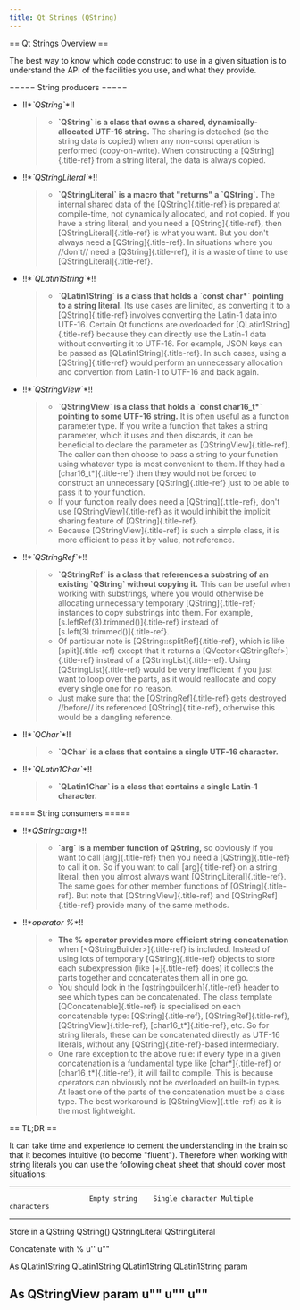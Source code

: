 ```yaml
---
title: Qt Strings (QString)
---
```


== Qt Strings Overview ==

The best way to know which code construct to use in a given situation is
to understand the API of the facilities you use, and what they provide.

===== String producers =====

-   !!\**\`QString\`*\*!!

    > -   **\`QString\` is a class that owns a shared,
    >     dynamically-allocated UTF-16 string.** The sharing is detached
    >     (so the string data is copied) when any non-const operation is
    >     performed (copy-on-write). When constructing a
    >     [QString]{.title-ref} from a string literal, the data is
    >     always copied.

-   !!\**\`QStringLiteral\`*\*!!

    > -   **\`QStringLiteral\` is a macro that \"returns\" a
    >     \`QString\`.** The internal shared data of the
    >     [QString]{.title-ref} is prepared at compile-time, not
    >     dynamically allocated, and not copied. If you have a string
    >     literal, and you need a [QString]{.title-ref}, then
    >     [QStringLiteral]{.title-ref} is what you want. But you don\'t
    >     always need a [QString]{.title-ref}. In situations where you
    >     //don\'t// need a [QString]{.title-ref}, it is a waste of time
    >     to use [QStringLiteral]{.title-ref}.

-   !!\**\`QLatin1String\`*\*!!

    > -   **\`QLatin1String\` is a class that holds a \`const char\*\`
    >     pointing to a string literal.** Its use cases are limited, as
    >     converting it to a [QString]{.title-ref} involves converting
    >     the Latin-1 data into UTF-16. Certain Qt functions are
    >     overloaded for [QLatin1String]{.title-ref} because they can
    >     directly use the Latin-1 data without converting it to UTF-16.
    >     For example, JSON keys can be passed as
    >     [QLatin1String]{.title-ref}. In such cases, using a
    >     [QString]{.title-ref} would perform an unnecessary allocation
    >     and convertion from Latin-1 to UTF-16 and back again.

-   !!\**\`QStringView\`*\*!!

    > -   **\`QStringView\` is a class that holds a \`const
    >     char16\_t\*\` pointing to some UTF-16 string.** It is often
    >     useful as a function parameter type. If you write a function
    >     that takes a string parameter, which it uses and then
    >     discards, it can be beneficial to declare the parameter as
    >     [QStringView]{.title-ref}. The caller can then choose to pass
    >     a string to your function using whatever type is most
    >     convenient to them. If they had a [char16\_t\*]{.title-ref}
    >     then they would not be forced to construct an unnecessary
    >     [QString]{.title-ref} just to be able to pass it to your
    >     function.
    > -   If your function really does need a [QString]{.title-ref},
    >     don\'t use [QStringView]{.title-ref} as it would inhibit the
    >     implicit sharing feature of [QString]{.title-ref}.
    > -   Because [QStringView]{.title-ref} is such a simple class, it
    >     is more efficient to pass it by value, not reference.

-   !!\**\`QStringRef\`*\*!!

    > -   **\`QStringRef\` is a class that references a substring of an
    >     existing \`QString\` without copying it.** This can be useful
    >     when working with substrings, where you would otherwise be
    >     allocating unnecessary temporary [QString]{.title-ref}
    >     instances to copy substrings into them. For example,
    >     [s.leftRef(3).trimmed()]{.title-ref} instead of
    >     [s.left(3).trimmed()]{.title-ref}.
    > -   Of particular note is [QString::splitRef]{.title-ref}, which
    >     is like [split]{.title-ref} except that it returns a
    >     [QVector\<QStringRef\>]{.title-ref} instead of a
    >     [QStringList]{.title-ref}. Using [QStringList]{.title-ref}
    >     would be very inefficient if you just want to loop over the
    >     parts, as it would reallocate and copy every single one for no
    >     reason.
    > -   Just make sure that the [QStringRef]{.title-ref} gets
    >     destroyed //before// its referenced [QString]{.title-ref},
    >     otherwise this would be a dangling reference.

-   !!\**\`QChar\`*\*!!

    > -   **\`QChar\` is a class that contains a single UTF-16
    >     character.**

-   !!\**\`QLatin1Char\`*\*!!

    > -   **\`QLatin1Char\` is a class that contains a single Latin-1
    >     character.**

===== String consumers =====

-   !!\**QString::arg*\*!!

    > -   **\`arg\` is a member function of QString,** so obviously if
    >     you want to call [arg]{.title-ref} then you need a
    >     [QString]{.title-ref} to call it on. So if you want to call
    >     [arg]{.title-ref} on a string literal, then you almost always
    >     want [QStringLiteral]{.title-ref}. The same goes for other
    >     member functions of [QString]{.title-ref}. But note that
    >     [QStringView]{.title-ref} and [QStringRef]{.title-ref} provide
    >     many of the same methods.

-   !!\**operator %*\*!!

    > -   **The % operator provides more efficient string
    >     concatenation** when [\<QStringBuilder\>]{.title-ref} is
    >     included. Instead of using lots of temporary
    >     [QString]{.title-ref} objects to store each subexpression
    >     (like [+]{.title-ref} does) it collects the parts together and
    >     concatenates them all in one go.
    > -   You should look in the [qstringbuilder.h]{.title-ref} header
    >     to see which types can be concatenated. The class template
    >     [QConcatenable]{.title-ref} is specialised on each
    >     concatenable type: [QString]{.title-ref},
    >     [QStringRef]{.title-ref}, [QStringView]{.title-ref},
    >     [char16\_t\*]{.title-ref}, etc. So for string literals, these
    >     can be concatenated directly as UTF-16 literals, without any
    >     [QString]{.title-ref}-based intermediary.
    > -   One rare exception to the above rule: if every type in a given
    >     concatenation is a fundamental type like [char\*]{.title-ref}
    >     or [char16\_t\*]{.title-ref}, it will fail to compile. This is
    >     because operators can obviously not be overloaded on built-in
    >     types. At least one of the parts of the concatenation must be
    >     a class type. The best workaround is [QStringView]{.title-ref}
    >     as it is the most lightweight.

== TL;DR ==

It can take time and experience to cement the understanding in the brain
so that it becomes intuitive (to become \"fluent\"). Therefore when
working with string literals you can use the following cheat sheet that
should cover most situations:

  --------------------------------------------------------------------------
                        Empty string    Single character Multiple characters
  --------------------- --------------- ---------------- -------------------
  Store in a QString    QString()       QStringLiteral   QStringLiteral

  Concatenate with %                    u\'\'            u\"\"

  As QLatin1String      QLatin1String   QLatin1String    QLatin1String
  param                                                  

  As QStringView param  u\"\"           u\"\"            u\"\"
  --------------------------------------------------------------------------
